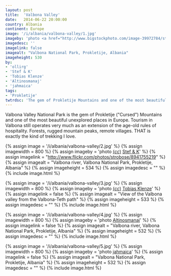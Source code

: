 ```yaml
---
layout: post
title:  'Valbona Valley'
date:   2014-06-22 20:00:00
country: Albania
continent: Europe
image: '/i/albania/valbona-valley/1.jpg'
imageby: 'photo <a href="http://www.bigstockphoto.com/image-39972784/stock-photo-panorama-of-mountain-range-albanian-alps-from-the-trail-that-by-the-pass-of-valbona-go-down-into-th">ollirg</a>'
imagedesc: ''
imagelink: false
imagealt: "Valbona National Park, Prokletije, Albania"
imageheight: 530
by:
- 'ollirg'
- 'Stef & K'
- 'Tobias Klenze'
- 'Altinosmanaj'
- 'jahmaica'
tags:
- 'Prokletije'
twtrdsc: 'The gem of Prokletije Mountains and one of the most beautiful unexplored places in Europe.'
---
```

Valbona Valley National Park is the gem of Prokletije ("Cursed") Mountains and one of the most beautiful unexplored places in Europe. Tourism in Valbona still operates very much as an extension of the age-old rules of hospitality. Forests, rugged mountain peaks, remote villages. THAT is exactly the kind of trekking I love.

<!-- img -->
{% assign image = '/i/albania/valbona-valley/2.jpg' %}
{% assign imagewidth = 800 %}
{% assign imageby = 'photo <a title="License: Attribution-NoDerivs 2.0 Generic" href="https://creativecommons.org/licenses/by-nd/2.0/">(<em>cc</em>)</a> <a href="http://www.flickr.com/photos/strobose/8941755219">Stef & K</a>' %}
{% assign imagelink = "http://www.flickr.com/photos/strobose/8941755219" %}
{% assign imagealt = "Valbona river, Valbona National Park, Prokletije, Albania" %}
{% assign imageheight = 534 %}
{% assign imagedesc = "" %}
{% include image.html %}

{% assign image = '/i/albania/valbona-valley/3.jpg' %}
{% assign imagewidth = 800 %}
{% assign imageby = 'photo <a title="License: Attribution-ShareAlike 3.0 Unported" href="http://creativecommons.org/licenses/by-sa/3.0/">(<em>cc</em>)</a> <a href="http://commons.wikimedia.org/wiki/File%3A2013-10-05_Valbona%2C_Albania_8806.jpg">Tobias Klenze</a>' %}
{% assign imagelink = false %}
{% assign imagealt = "View of the Valbona valley from the Valbona-Teth path" %}
{% assign imageheight = 533 %}
{% assign imagedesc = "" %}
{% include image.html %}

{% assign image = '/i/albania/valbona-valley/4.jpg' %}
{% assign imagewidth = 800 %}
{% assign imageby = 'photo <a href="http://www.bigstockphoto.com/image-66279634/stock-photo-valbona-river-in-northern-albania-tourist-attraction">Altinosmanaj</a>' %}
{% assign imagelink = false %}
{% assign imagealt = "Valbona river, Valbona National Park, Prokletije, Albania" %}
{% assign imageheight = 532 %}
{% assign imagedesc = "" %}
{% include image.html %}

{% assign image = '/i/albania/valbona-valley/5.jpg' %}
{% assign imagewidth = 800 %}
{% assign imageby = 'photo <a href="http://www.bigstockphoto.com/image-52084126/stock-photo-valbona-national-park">jahmaica</a>' %}
{% assign imagelink = false %}
{% assign imagealt = "Valbona National Park, Prokletije, Albania" %}
{% assign imageheight = 532 %}
{% assign imagedesc = "" %}
{% include image.html %}
